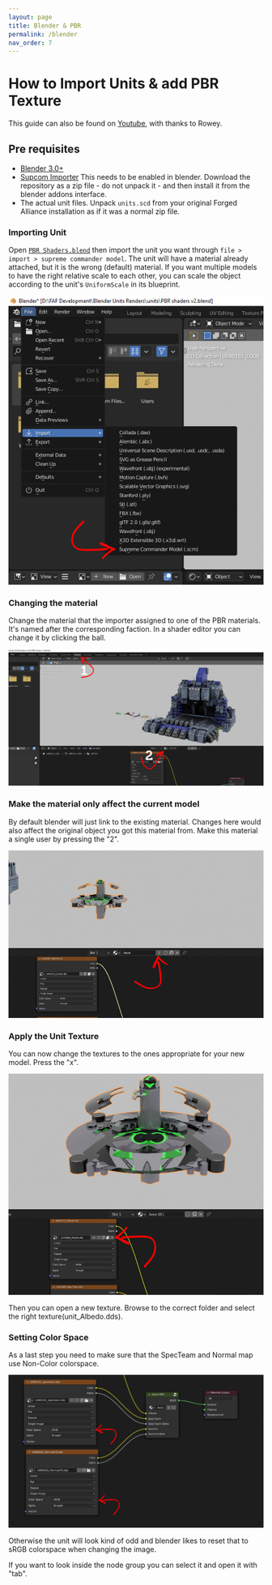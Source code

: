 ```yaml
---
layout: page
title: Blender & PBR
permalink: /blender
nav_order: 7
---
```


# How to Import Units & add PBR Texture

This guide can also be found on [Youtube](https://youtu.be/pq9os0NhfB4), with thanks to Rowey.

## Pre requisites

- [Blender 3.0+](https://www.blender.org/download/)
- [Supcom Importer](https://github.com/Solstice245/scstudio) This needs to be enabled in blender. Download the repository as a zip file - do not unpack it - and then install it from the blender addons interface.
- The actual unit files. Unpack `units.scd` from your original Forged Alliance installation as if it was a normal zip file.

### Importing Unit

Open [`PBR Shaders.blend`](./assets/PBR%20shaders.blend) then import the unit you want through `file > import > supreme commander model`. The unit will have a material already attached, but it is the wrong (default) material. If you want multiple models to have the right relative scale to each other, you can scale the object according to the unit's `UniformScale` in its blueprint.

![Adding Unit](./assets/step1.png)

### Changing the material

Change the material that the importer assigned to one of the PBR materials. It's named after the corresponding faction. In a shader editor you can change it by clicking the ball.

![Applying PBR material](./assets/step2.png)

### Make the material only affect the current model

By default blender will just link to the existing material. Changes here would also affect the original object you got this material from. Make this material a single user by pressing the "2".

![Apply material to specific Unit](./assets/step3.png)

### Apply the Unit Texture

You can now change the textures to the ones appropriate for your new model. Press the "x".

![remove current texture](./assets/step4.png)

Then you can open a new texture. Browse to the correct folder and select the right texture(unit_Albedo.dds).

### Setting Color Space

As a last step you need to make sure that the SpecTeam and Normal map use Non-Color colorspace.

![set to no-color](./assets/step5.png)

Otherwise the unit will look kind of odd and blender likes to reset that to sRGB colorspace when changing the image.

If you want to look inside the node group you can select it and open it with "tab".
